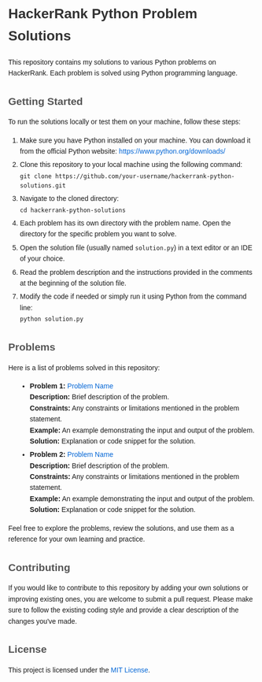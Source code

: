 <!DOCTYPE html>
<html>
<head>
  <title>HackerRank Python Problem Solutions</title>
  <style>
    body {
      font-family: Arial, sans-serif;
      line-height: 1.6;
      padding: 20px;
    }
    h1 {
      color: #333;
    }
    h2 {
      color: #555;
      margin-bottom: 10px;
    }
    p {
      margin-bottom: 15px;
    }
    ul {
      list-style-type: disc;
      margin-left: 20px;
      margin-bottom: 15px;
    }
    li {
      margin-bottom: 5px;
    }
    a {
      color: #0366d6;
      text-decoration: none;
    }
    a:hover {
      text-decoration: underline;
    }
  </style>
</head>
<body>
  <h1>HackerRank Python Problem Solutions</h1>
  <p>This repository contains my solutions to various Python problems on HackerRank. Each problem is solved using Python programming language.</p>

  <h2>Getting Started</h2>
  <p>To run the solutions locally or test them on your machine, follow these steps:</p>
  <ol>
    <li>Make sure you have Python installed on your machine. You can download it from the official Python website: <a href="https://www.python.org/downloads/">https://www.python.org/downloads/</a></li>
    <li>Clone this repository to your local machine using the following command:<br>
      <code>git clone https://github.com/your-username/hackerrank-python-solutions.git</code></li>
    <li>Navigate to the cloned directory:<br>
      <code>cd hackerrank-python-solutions</code></li>
    <li>Each problem has its own directory with the problem name. Open the directory for the specific problem you want to solve.</li>
    <li>Open the solution file (usually named <code>solution.py</code>) in a text editor or an IDE of your choice.</li>
    <li>Read the problem description and the instructions provided in the comments at the beginning of the solution file.</li>
    <li>Modify the code if needed or simply run it using Python from the command line:<br>
      <code>python solution.py</code></li>
  </ol>

  <h2>Problems</h2>
  <p>Here is a list of problems solved in this repository:</p>
  <ul>
    <li>
      <strong>Problem 1:</strong> <a href="link-to-problem">Problem Name</a><br>
      <strong>Description:</strong> Brief description of the problem.<br>
      <strong>Constraints:</strong> Any constraints or limitations mentioned in the problem statement.<br>
      <strong>Example:</strong> An example demonstrating the input and output of the problem.<br>
      <strong>Solution:</strong> Explanation or code snippet for the solution.
    </li>
    <li>
      <strong>Problem 2:</strong> <a href="link-to-problem">Problem Name</a><br>
      <strong>Description:</strong> Brief description of the problem.<br>
      <strong>Constraints:</strong> Any constraints or limitations mentioned in the problem statement.<br>
      <strong>Example:</strong> An example demonstrating the input and output of the problem.<br>
      <strong>Solution:</strong> Explanation or code snippet for the solution.
    </li>
  </ul>

  <p>Feel free to explore the problems, review the solutions, and use them as a reference for your own learning and practice.</p>

  <h2>Contributing</h2>
  <p>If you would like to contribute to this repository by adding your own solutions or improving existing ones, you are welcome to submit a pull request. Please make sure to follow the existing coding style and provide a clear description of the changes you've made.</p>

  <h2>License</h2>
  <p>This project is licensed under the <a href="LICENSE">MIT License</a>.</p>
</body>
</html>
